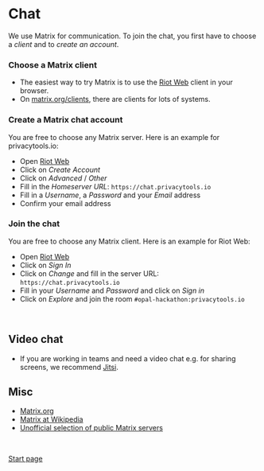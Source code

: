 # Chat

We use Matrix for communication.
To join the chat, you first have to choose a *client* and to *create an account*.

### Choose a Matrix client

* The easiest way to try Matrix is to use the [Riot Web](https://riot.im/app/) client in your browser.
* On [matrix.org/clients](https://matrix.org/clients/), there are clients for lots of systems.

### Create a Matrix chat account

You are free to choose any Matrix server. Here is an example for privacytools.io:

* Open [Riot Web](https://riot.im/app/)
* Click on *Create Account*
* Click on *Advanced* / *Other*
* Fill in the *Homeserver URL*: `https://chat.privacytools.io`
* Fill in a *Username*, a *Password* and your *Email* address
* Confirm your email address

### Join the chat

You are free to choose any Matrix client. Here is an example for Riot Web:

* Open [Riot Web](https://riot.im/app/)
* Click on *Sign In*
* Click on *Change* and fill in the server URL: `https://chat.privacytools.io`
* Fill in your *Username* and *Password* and click on *Sign in*
* Click on *Explore* and join the room `#opal-hackathon:privacytools.io`

&nbsp;

## Video chat

* If you are working in teams and need a video chat e.g. for sharing screens, we recommend [Jitsi](https://meet.jit.si/).

## Misc

* [Matrix.org](https://matrix.org/)
* [Matrix at Wikipedia](https://en.wikipedia.org/wiki/Matrix_(protocol))
* [Unofficial selection of public Matrix servers](https://www.hello-matrix.net/public_servers.php)

&nbsp;

[Start page](index.md)

&nbsp;
